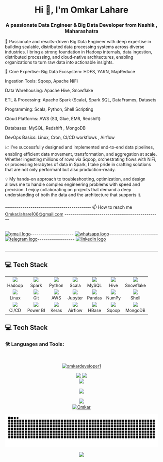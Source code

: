 <h1 align="center">Hi 👋, I'm Omkar Lahare</h1>
<h3 align="center">A passionate Data Engineer & Big Data Developer from Nashik , Maharashatra</h3>

   <p align="left">🚀 Passionate and results-driven Big Data Engineer with deep expertise in building scalable, distributed data processing systems across diverse industries. I bring a strong foundation in Hadoop internals, data ingestion, distributed processing, and cloud-native architectures, enabling organizations to turn raw data into actionable insights.

🔧 Core Expertise:
Big Data Ecosystem: HDFS, YARN, MapReduce

Ingestion Tools: Sqoop, Apache NiFi

Data Warehousing: Apache Hive, Snowflake

ETL & Processing: Apache Spark (Scala), Spark SQL, DataFrames, Datasets

Programming: Scala, Python, Shell Scripting

Cloud Platforms: AWS (S3, Glue, EMR, Redshift)

Databases: MySQL, Redshift , MongoDB

DevOps Basics: Linux, Cron, CI/CD workflows , Airflow

📈 I’ve successfully designed and implemented end-to-end data pipelines, enabling efficient data movement, transformation, and aggregation at scale. Whether ingesting millions of rows via Sqoop, orchestrating flows with NiFi, or processing terabytes of data in Spark, I take pride in crafting solutions that are not only performant but also production-ready.

💡 My hands-on approach to troubleshooting, optimization, and design allows me to handle complex engineering problems with speed and precision. I enjoy collaborating on projects that demand a deep understanding of both the data and the architecture that supports it.
</p>

###                               
--------------------------------------------   📫 How to reach me Omkar.lahare106@gmail.com     -------------------------------------------------                     
<br>
<div align="centre">
<a href="https://www.Omkar.lahare106@gmail.com">  <img src="https://img.shields.io/static/v1?message=Gmail&logo=gmail&label=&color=D14836&logoColor=white&labelColor=&style=for-the-badge" height="35" alt="gmail logo"  /></a>----------------------
  <a href="https://wa.me/+919307512181"><img src="https://img.shields.io/static/v1?message=Whatsapp&logo=whatsapp&label=&color=25D366&logoColor=white&labelColor=&style=for-the-badge" height="35" margin=2px alt="whatsapp logo"/></a>-------------------------
 <a href=https://t.me/Kyros106><img src="https://img.shields.io/static/v1?message=Telegram&logo=telegram&label=&color=2CA5E0&logoColor=white&labelColor=&style=for-the-badge" height="35" alt="telegram logo" https://web.telegram.org/a/></a>-------------------
<a href="https://www.linkedin.com/in/omkar-Lahare">  <img src="https://img.shields.io/static/v1?message=LinkedIn&logo=linkedin&label=&color=0077B5&logoColor=white&labelColor=&style=for-the-badge" height="35" alt="linkedin logo"  /></a>
</div>
<br>
<hr>

## 💻 Tech Stack

<table aligh='center' >
  <tr>
    <td align="center"><img src="https://www.vectorlogo.zone/logos/apache_hadoop/apache_hadoop-icon.svg" width="40"/><br>Hadoop</td>
    <td align="center"><img src="https://www.vectorlogo.zone/logos/apache_spark/apache_spark-icon.svg" width="40"/><br>Spark</td>
    <td align="center"><img src="https://cdn.jsdelivr.net/gh/devicons/devicon/icons/python/python-original.svg" width="40"/><br>Python</td>
    <td align="center"><img src="https://cdn.jsdelivr.net/gh/devicons/devicon/icons/scala/scala-original.svg" width="40"/><br>Scala</td>
    <td align="center"><img src="https://cdn.jsdelivr.net/gh/devicons/devicon/icons/mysql/mysql-original.svg" width="40"/><br>MySQL</td>
    <td align="center"><img src="https://www.vectorlogo.zone/logos/apache_hive/apache_hive-icon.svg" width="40"/><br>Hive</td>
    <td align="center"><img src="https://www.vectorlogo.zone/logos/snowflake/snowflake-icon.svg" width="40"/><br>Snowflake</td>
  </tr>
  <tr>
    <td align="center"><img src="https://cdn.jsdelivr.net/gh/devicons/devicon/icons/linux/linux-original.svg" width="40"/><br>Linux</td>
    <td align="center"><img src="https://cdn.jsdelivr.net/gh/devicons/devicon/icons/git/git-original.svg" width="40"/><br>Git</td>
    <td align="center"><img src="https://www.vectorlogo.zone/logos/amazon_aws/amazon_aws-icon.svg" width="40"/><br>AWS</td>
    <td align="center"><img src="https://cdn.jsdelivr.net/gh/devicons/devicon/icons/jupyter/jupyter-original.svg" width="40"/><br>Jupyter</td>
    <td align="center"><img src="https://cdn.jsdelivr.net/gh/devicons/devicon/icons/pandas/pandas-original.svg" width="40"/><br>Pandas</td>
    <td align="center"><img src="https://cdn.jsdelivr.net/gh/devicons/devicon/icons/numpy/numpy-original.svg" width="40"/><br>NumPy</td>
    <td align="center"><img src="https://upload.wikimedia.org/wikipedia/commons/8/82/Gnu-bash-logo.svg" width="40"/><br>Shell</td>
  </tr>
  <tr>
    <td align="center"><img src="https://cdn.jsdelivr.net/gh/devicons/devicon/icons/github/github-original.svg" width="40"/><br>CI/CD</td>
    <td align="center"><img src="https://upload.wikimedia.org/wikipedia/commons/5/55/Power_BI_logo.svg" width="40"/><br>Power BI</td>
    <td align="center"><img src="https://upload.wikimedia.org/wikipedia/commons/a/ae/Keras_logo.svg" width="40"/><br>Keras</td>
    <td align="center"><img src="https://cdn.jsdelivr.net/gh/devicons/devicon/icons/apacheairflow/apacheairflow-original.svg" width="40"/><br>Airflow</td>
    <td align="center"><img src="https://www.vectorlogo.zone/logos/apache_hbase/apache_hbase-icon.svg" width="40"/><br>HBase</td>
    <td align="center"><img src="https://cdn.jsdelivr.net/gh/devicons/devicon/icons/sqlite/sqlite-original.svg" width="40"/><br>Sqoop</td>
    <td align="center"><img src="https://cdn.jsdelivr.net/gh/devicons/devicon/icons/mongodb/mongodb-original.svg" width="40"/><br>MongoDB</td>
  </tr>
</table>

## 💻 Tech Stack




<h3 align="left">🛠 Languages and Tools:</h3>
<div align="left">
  <!-- your icon section remains unchanged -->
<br>

<!-- 🏆 Trophies -->
<p align="center">
  <a href="https://github.com/ryo-ma/github-profile-trophy"><img src="https://github-profile-trophy.vercel.app/?username=OmkarDeveloper1&theme=dracula&margin-w=15&margin-h=15" alt="omkardeveloper1" /></a>
</p>

<!-- 📊 GitHub Stats -->
<div align="center">
  <img src="https://github-readme-stats.vercel.app/api?username=OmkarDeveloper1&show_icons=true&theme=dracula&count_private=true&hide_border=false" height="150" />
  <img src="https://github-readme-stats.vercel.app/api/top-langs/?username=OmkarDeveloper1&layout=compact&theme=dracula&hide_border=false" height="150" />
</div>

<!-- 🔥 Streak Stats -->
<div align="center">
  <img src="https://github-readme-streak-stats.herokuapp.com/?user=OmkarDeveloper1&theme=dracula&hide_border=false" height="200" />
</div>

<!-- 📸 Profile views -->
<p align="center">
  <img src="https://komarev.com/ghpvc/?username=OmkarDeveloper1&label=Profile%20views&color=0e75b6&style=flat" />
</p>


<!-- 👣 Visit Counter -->
<div align="center">
  <a href="https://visitcount.itsvg.in"><img src="https://visitcount.itsvg.in/api?id=OmkarDeveloper1&label=Profile%20Views&color=6&icon=5&pretty=false" /></a>
</div>

<!-- ☕ Support -->
<div align="center">

  <a href="https://wa.me/+919307512181">
    <img src="https://cdn.buymeacoffee.com/buttons/v2/default-yellow.png" height="50" width="210" alt="Omkar" />
  </a>
</div>



<!-- Snake Animation -->
<div align="center">
    
  ![snake gif](https://github.com/TechnologyHell/TechnologyHell/blob/output/github-snake-dark.svg)
</div>



<!-- Visit Counter -->
<div align="center">
  
  [![](https://visitcount.itsvg.in/api?id=technologyhell&icon=10&color=6)](https://visitcount.itsvg.in)
</div>
